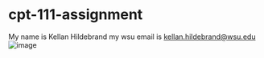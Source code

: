 # cpt-111-assignment
My name is Kellan Hildebrand 
my wsu email is kellan.hildebrand@wsu.edu
![image](https://github.com/kellanhildebrand/cpt-111-assignment/assets/146784424/cb22ef47-a01a-442c-bc12-84c58b9bcb53)
